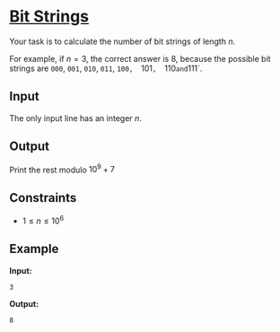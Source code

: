 # [Bit Strings](https://cses.fi/problemset/task/1617)

Your task is to calculate the number of bit strings of length $n$.

For example, if $n=3$, the correct answer is $8$, because the possible bit strings are `000`,  `001`,  `010`,  `011`,  `100,  `101`,  `110` and `111`.

## Input

The only input line has an integer $n$.

## Output

Print the rest modulo $10^9+7$

## Constraints

* $1 \le n \le 10^6$

## Example

**Input:**

`3`

**Output:**

`8`
